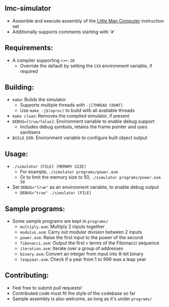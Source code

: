 ## lmc-simulator
  - Assemble and execute assembly of the [Little Man Computer](https://en.wikipedia.org/wiki/Little_Man_Computer) instruction set
  - Additionally supports comments starting with '`#`'

## Requirements:
  - A compiler supporting `c++-20`
    - Override the default by setting the `CXX` environment variable, if required

## Building:
  - `make`: Builds the simulator
    - Supports multiple threads with `-j[THREAD COUNT]`
    - Use `make -j$(nproc)` to build with all available threads
  - `make clean`: Removes the compiled simulator, if present
  - `DEBUG=[true/false]`: Environment variable to enable debug support
    - Includes debug symbols, retains the frame pointer and uses sanitisers
  - `BUILD_DIR`: Environment variable to configure built object output

## Usage:
  - `./simulator [FILE] [MEMORY SIZE]`
    - For example, `./simulator programs/power.asm`
    - Or to limit the memory size to 50, `./simulator programs/power.asm 50`
  - Set `DEBUG="true"` as an environment variable, to enable debug output
    - `DEBUG="true" ./simulator [FILE]`

## Sample programs:
  - Some sample programs are kept in `programs/`
    - `multiply.asm`: Multiply 2 inputs together
    - `modulus.asm`: Carry out modular division between 2 inputs
    - `power.asm`: Raise the first input to the power of the second
    - `fibonacci.asm`: Output the first `n` terms of the Fibonacci sequence
    - `iteration.asm`: Iterate over a group of addresses
    - `binary.asm`: Convert an integer from input into 8-bit binary
    - `leapyear.asm`: Check if a year from 1 to 999 was a leap year

## Contributing:
  - Feel free to submit pull requests!
  - Contributed code must fit the style of the codebase so far
  - Sample assembly is also welcome, as long as it's under `programs/`
